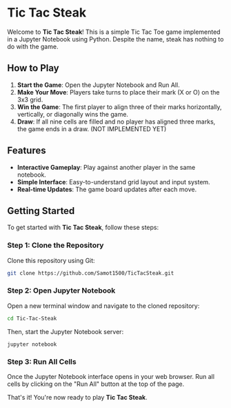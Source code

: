 # Tic Tac Steak

Welcome to **Tic Tac Steak**! This is a simple Tic Tac Toe game implemented in a Jupyter Notebook using Python. Despite the name, steak has nothing to do with the game.

## How to Play

1. **Start the Game**: Open the Jupyter Notebook and Run All.
2. **Make Your Move**: Players take turns to place their mark (X or O) on the 3x3 grid.
3. **Win the Game**: The first player to align three of their marks horizontally, vertically, or diagonally wins the game.
4. **Draw**: If all nine cells are filled and no player has aligned three marks, the game ends in a draw. (NOT IMPLEMENTED YET)

## Features

- **Interactive Gameplay**: Play against another player in the same notebook.
- **Simple Interface**: Easy-to-understand grid layout and input system.
- **Real-time Updates**: The game board updates after each move.

## Getting Started

To get started with **Tic Tac Steak**, follow these steps:

### Step 1: Clone the Repository

Clone this repository using Git:
```bash
git clone https://github.com/Samot1500/TicTacSteak.git
```

### Step 2: Open Jupyter Notebook

Open a new terminal window and navigate to the cloned repository:
```bash
cd Tic-Tac-Steak
```
Then, start the Jupyter Notebook server:
```
jupyter notebook
```

### Step 3: Run All Cells

Once the Jupyter Notebook interface opens in your web browser. Run all cells by clicking on the "Run All" button at the top of the page.

That's it! You're now ready to play **Tic Tac Steak**.